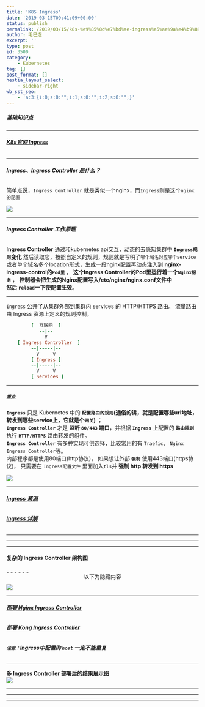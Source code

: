 ```yaml
---
title: 'K8S Ingress'
date: '2019-03-15T09:41:09+00:00'
status: publish
permalink: /2019/03/15/k8s-%e9%85%8d%e7%bd%ae-ingress%e5%ae%9a%e4%b9%89%e7%9a%84%e8%b7%af%e7%94%b1%e8%a7%84%e5%88%99%e9%9b%86
author: 毛巳煜
excerpt: ''
type: post
id: 3500
category:
    - Kubernetes
tag: []
post_format: []
hestia_layout_select:
    - sidebar-right
wb_sst_seo:
    - 'a:3:{i:0;s:0:"";i:1;s:0:"";i:2;s:0:"";}'
---
```

##### **基础知识点**

- - - - - -

###### **[K8s官网 Ingress](https://kubernetes.io/zh-cn/docs/concepts/services-networking/ingress/ "K8s官网 Ingress")**

- - - - - -

###### **Ingress、Ingress Controller 是什么？**

 简单点说，`Ingress Controller` 就是类似一个nginx，而`Ingress`则是这个`nginx的配置`

[![](http://qiniu.dev-share.top/image/png/ingress.png)](http://qiniu.dev-share.top/image/png/ingress.png)

- - - - - -

###### **Ingress Controller 工作原理**

 **Ingress Controller** 通过和kubernetes api交互，动态的去感知集群中 **`Ingress规则`变化** 然后读取它，按照自定义的规则，规则就是写明了`哪个域名对应哪个service`或者单个域名多个location形式，生成一段nginx配置再动态注入到 **nginx-ingress-control的`Pod里`** ， **这个Ingress Controller的Pod里运行着一个`Nginx服务`** ， **控制器会把生成的Nginx配置写入/etc/nginx/nginx.conf文件中  
然后 `reload`一下使配置生效**。

- - - - - -

 `Ingress` 公开了从集群外部到集群内 services 的 HTTP/HTTPS 路由。 流量路由由 Ingress 资源上定义的规则控制。

```ruby
         [  互联网  ]
            --|--
              V
    [ Ingress Controller  ]
         --|-----|--
           V     V
         [ Ingress ]
         --|-----|--
           V     V
         [ Services ]

```

- - - - - -

##### **`重点`**

 **`Ingress`** 只是 Kubernetes 中的 **`配置路由的规则`(通俗的讲，就是配置哪些url地址，转发到哪些service上，它就是个`网关`)** ；  
 **`Ingress Controller`** 才是 **监听 `80/443` 端口**，并根据 **`Ingress`** 上配置的 **`路由规则`** 执行 **`HTTP/HTTPS`** 路由转发的组件。  
 **`Ingress Controller`** 有多种实现可供选择，比较常用的有 `Traefic`、 `Nginx Ingress Controller`等。  
 内部程序都是使用80端口(http协议)， 如果想让外部 **`强制`** 使用443端口(https协议)， 只需要在 `Ingress配置文件` 里面加入`tls`并 **强制 http 转发到 https**

[![](http://qiniu.dev-share.top/image/png/ingress-virtual-host.png)](http://qiniu.dev-share.top/image/png/ingress-virtual-host.png)

- - - - - -

###### **[Ingress 资源](https://kubernetes.io/zh/docs/concepts/services-networking/ingress/#ingress-%E8%B5%84%E6%BA%90 "Ingress 资源")**

###### **[Ingress 详解](https://kuboard.cn/learning/k8s-intermediate/service/ingress.html#ingress-controller "Ingress 详解")**

- - - - - -

- - - - - -

- - - - - -

#### **复杂的 Ingress Controller 架构图**

<div style="overflow:hidden; clear:both; width: 100%; height: 40px; position: relative;">- - - - - -

 <span style="position: absolute;top: 50%;left: 50%; transform: translate(-50%, -50%); background-color: white;">以下为隐藏内容</span> </div> [![](http://qiniu.dev-share.top/image/png/ingress-controller.png)](http://qiniu.dev-share.top/image/png/ingress-controller.png)

- - - - - -

###### **[部署 Nginx Ingress Controller](http://www.dev-share.top/2020/07/17/%e4%bd%bf%e7%94%a8-helm-3-%e5%ae%89%e8%a3%85-nginx-ingress-controller/ "部署 Nginx Ingress Controller")**

###### **[部署 Kong Ingress Controller](http://www.dev-share.top/2022/08/09/%e4%bd%bf%e7%94%a8-helm-3-%e5%ae%89%e8%a3%85-kong-ingress-controller/ "部署 Kong Ingress Controller")**

###### **`注意：`Ingress中配置的 `host` 一定不能重复**

- - - - - -

**多 Ingress Controller 部署后的结果展示图**  
[![](http://qiniu.dev-share.top/image/png/ingress-controller-k9s.png)](http://qiniu.dev-share.top/image/png/ingress-controller-k9s.png)

- - - - - -

- - - - - -

- - - - - -